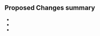 ## Proposed Changes summary
  
  -
  -
  -

<!-- In case this addresses an issue, please add ->

Fixes [...]
